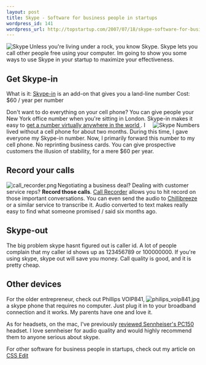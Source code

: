 ```yaml
--- 
layout: post
title: Skype - Software for business people in startups
wordpress_id: 141
wordpress_url: http://topstartup.com/2007/07/18/skype-software-for-business-people-in-startups/
---
```

<img src="http://topstartup.com/wp-content/uploads/2007/07/skype.png" title="Skype" alt="Skype" align="left" />Unless you're living under a rock, you know Skype. Skype lets you call other people free using your computer.  Im going to show you some ways to use Skype in your startup to maximize your effectiveness.<!--more-->
<h2>Get Skype-in</h2>
What is it: <a href="http://www.skype.com/products/skypein/">Skype-in</a> is an add-on that gives you a land-line number
Cost: $60 / year per number

Don't want to do everything on your cell phone? You can give people your New York office number when you're sitting in London. Skype-in makes it easy to <a href="http://topstartup.com/2007/07/18/skype-software-for-business-people-in-startups/skype-numbers/" rel="attachment wp-att-143" title="Skype Numbers">get a number virtually anywhere in the world </a><a href="http://topstartup.com/2007/07/18/skype-software-for-business-people-in-startups/skype-numbers/" rel="attachment wp-att-143" title="Skype Numbers"><img src="http://topstartup.com/wp-content/uploads/2007/07/skype_numbers.thumbnail.png" title="Skype Numbers" alt="Skype Numbers" align="right" /></a>. I lived without a cell phone for about two months. During this time, I gave everyone my Skype-in number. Now, I primarily forward this number to my cell phone. No reprinting business cards. You can give prospective customers the illusion of stability, for a mere $60 per year.
<h2>Record your calls</h2>
<img src="http://topstartup.com/wp-content/uploads/2007/07/call_recorder.thumbnail.png" title="call_recorder.png" alt="call_recorder.png" align="left" />Negotiating a business deal? Dealing with customer service reps? <strong>Record those calls</strong>. <a href="http://www.ecamm.com/mac/callrecorder/">Call Recorder</a> allows you to hit record on those important conversations. You can even send the audio to <a href="http://www.chillibreeze.com/AudioTranscriptionservicesQA.asp">Chillibreeze</a> or a similar service to transcribe it. Audio converted to text makes really easy to find what someone promised / said six months ago.
<h2>Skype-out</h2>
The big problem skype hasnt figured out is caller id. A lot of people complain that my caller id shows up as 123456789 or 100000000. If you're using skype, skype out will save you money. Call quality is good, and it is pretty cheap.
<h2>Other devices</h2>
<img src="http://topstartup.com/wp-content/uploads/2007/07/philips_voip841.thumbnail.jpg" title="philips_voip841.jpg" alt="philips_voip841.jpg" align="right" />For the older entrepreneur, check out Phillips VOIP841, a skype phone that requires no computer. Just plug it in to your broadband connection and it works. My parents have one and love it.

As for headsets, on the mac, I've previously <a href="http://www.pintmaster.com/20060309/sennheiser-pc-150-noise-cancelling-headphones/">reviewed Sennheiser's PC150</a> headset. I love sennheiser for audio quality and would highly recommend them to anyone serious about skype.

For other software for business people in startups, check out my article on <a href="http://topstartup.com/2007/07/15/cssedit-software-for-business-people-in-startups/">CSS Edit</a>
